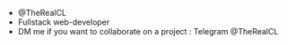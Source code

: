 - @TheRealCL
- Fullstack web-developer
- DM me if you want to collaborate on a project : Telegram @TheRealCL


<!---
TheRealCL/TheRealCL is a ✨ special ✨ repository because its `README.md` (this file) appears on your GitHub profile.
You can click the Preview link to take a look at your changes.
--->
